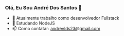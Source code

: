 ### Olá, Eu Sou André Dos Santos 👋


- 🔭 Atualmente trabalho como desenvolvedor Fullstack
- 🌱 Estudando NodeJS
- 📫 Como contatar: andrevlds23@gmail.com

